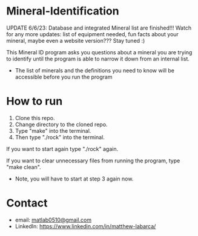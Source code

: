 # Mineral-Identification
UPDATE 6/6/23: Database and integrated Mineral list are finished!!!
Watch for any more updates: list of equipment needed, fun facts about your mineral, maybe even a website version??? Stay tuned :)

This Mineral ID program asks you questions about a mineral you are trying to identify until the program is able to narrow it down from an internal list.
- The list of minerals and the definitions you need to know will be accessible before you run the program

# How to run
1. Clone this repo.
2. Change directory to the cloned repo.
3. Type "make" into the terminal.
4. Then type "./rock" into the terminal.

If you want to start again type "./rock" again.

If you want to clear unnecessary files from running the program, type "make clean".

- Note, you will have to start at step 3 again now.

# Contact
- email: matlab0510@gmail.com
- LinkedIn: https://www.linkedin.com/in/matthew-labarca/
